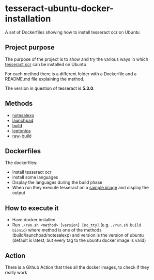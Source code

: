 # tesseract-ubuntu-docker-installation
A set of Dockerfiles showing how to install tesseract ocr on Ubuntu

## Project purpose

The purpose of the project is to show and try the various ways in which [tesseract ocr](https://github.com/tesseract-ocr/tesseract) can be installed on Ubuntu

For each method there is a different folder with a Dockerfile and a README.md file explaining the method.

The version in question of tesseract is **5.3.0**.

## Methods

* [notesalexp](./notesalexp)
* [launchpad](./launchpad)
* [build](./build)
* [leptonica](./leptonica)
* [raw-build](./raw-build)

## Dockerfiles

The dockerfiles:

* Install tesseract ocr
* Install some languages
* Display the languages during the build phase
* When run they execute tesseract on a [sample image](./sample.png) and display the output

## How to execute it

* Have docker installed
* Run `./run.sh <method> [version] [no_tty]` (e.g. `./run.sh build bionic`) where method is one of the methods (build/launchpad/notesalexp) and version is the version of ubuntu (default is latest, but every tag to the ubuntu docker image is valid)

## Action

There is a Github Action that tries all the docker images, to check if they really work
